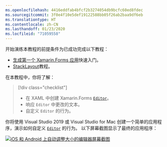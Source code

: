 ```yaml
---
ms.openlocfilehash: 4416eddfab4bfcf2b3274054db9bcfc60ed8fdec
ms.sourcegitcommit: 3f0e4f10e5def19122588bb05f26ab2baa9df6eb
ms.translationtype: HT
ms.contentlocale: zh-CN
ms.lasthandoff: 01/23/2020
ms.locfileid: "71059558"
---
```

开始演练本教程的前提条件为已成功完成以下教程：

- [生成第一个 Xamarin.Forms 应用](~/get-started/first-app/index.md)快速入门。
- [StackLayout](~/get-started/tutorials/stacklayout/index.yml)教程。

在本教程中，你将了解：

> [!div class="checklist"]
>
> - 在 XAML 中创建 Xamarin.Forms [`Editor`](xref:Xamarin.Forms.Editor)。
> - 响应 `Editor` 中更改的文本。
> - 自定义 `Editor` 的行为。

你将使用 Visual Studio 2019 或 Visual Studio for Mac 创建一个简单的应用程序，演示如何自定义 [`Editor`](xref:Xamarin.Forms.Editor) 的行为。 以下屏幕截图显示了最终的应用程序：

[![iOS 和 Android 上自动调整大小的编辑器屏幕截图](../images/customize-behavior.png "自动调整大小编辑器")](../images/customize-behavior-large.png#lightbox "自动调整大小编辑器")
